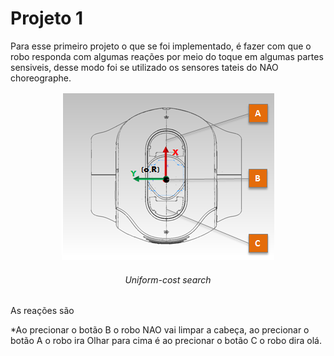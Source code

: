 # Projeto 1

Para esse primeiro projeto o que se foi implementado, é fazer com que o robo responda com algumas reações por meio do toque em algumas partes sensiveis, desse modo foi se utilizado os sensores tateis do NAO choreographe.

<p align="center">
  <img width="340" height="269" src= img1.png title="tactile head">
  <h6 align="center">Uniform-cost search</h6>
</p>

As reações são

*Ao precionar o botão B o robo NAO vai limpar a cabeça, ao precionar o botão A o robo ira Olhar para cima é ao precionar o botão C o robo dira olá.
